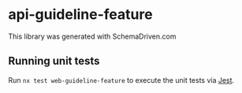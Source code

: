 
# api-guideline-feature

This library was generated with SchemaDriven.com

## Running unit tests

Run `nx test web-guideline-feature` to execute the unit tests via [Jest](https://jestjs.io).

